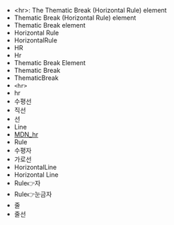 - \<hr>: The Thematic Break (Horizontal Rule) element
- Thematic Break (Horizontal Rule) element
- Thematic Break element
- Horizontal Rule
- HorizontalRule
- HR
- Hr
- Thematic Break Element
- Thematic Break
- ThematicBreak
- `<hr>`
- hr
- 수평선
- 직선
- 선
- Line
- [MDN_hr](https://developer.mozilla.org/en-US/docs/Web/HTML/Reference/Elements/hr)
- Rule
- 수평자
- 가로선
- HorizontalLine
- Horizontal Line
- Rule👉자
- Rule👉눈금자
- 줄
- 줄선